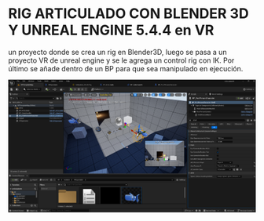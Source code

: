 # RIG ARTICULADO CON BLENDER 3D Y UNREAL ENGINE 5.4.4 en VR

un proyecto donde se crea un rig en Blender3D, luego se pasa a un proyecto VR de unreal engine y se le agrega un control rig con IK.
Por último se añade dentro de un BP para que sea manipulado en ejecución.


![articulado_01](articulado_01.png)

